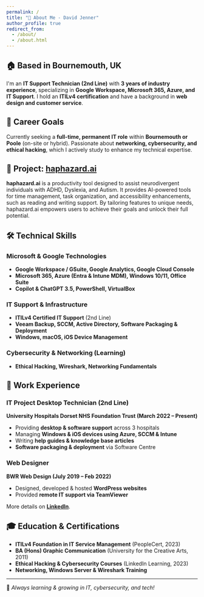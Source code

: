 ```yaml
---
permalink: /
title: "👋 About Me - David Jenner"
author_profile: true
redirect_from: 
  - /about/
  - /about.html
---  
```


## 🏠 Based in Bournemouth, UK  
I'm an **IT Support Technician (2nd Line)** with **3 years of industry experience**, specializing in **Google Workspace, Microsoft 365, Azure, and IT Support**. I hold an **ITILv4 certification** and have a background in **web design and customer service**.  

## 🎯 Career Goals  
Currently seeking a **full-time, permanent IT role** within **Bournemouth or Poole** (on-site or hybrid). Passionate about **networking, cybersecurity, and ethical hacking**, which I actively study to enhance my technical expertise.  

## 🌟 Project: [haphazard.ai](https://haphazard.ai)  
**haphazard.ai** is a productivity tool designed to assist neurodivergent individuals with ADHD, Dyslexia, and Autism. It provides AI-powered tools for time management, task organization, and accessibility enhancements, such as reading and writing support. By tailoring features to unique needs, haphazard.ai empowers users to achieve their goals and unlock their full potential.

## 🛠️ Technical Skills  
### Microsoft & Google Technologies  
- **Google Workspace / GSuite, Google Analytics, Google Cloud Console**  
- **Microsoft 365, Azure (Entra & Intune MDM), Windows 10/11, Office Suite**  
- **Copilot & ChatGPT 3.5, PowerShell, VirtualBox**  

### IT Support & Infrastructure  
- **ITILv4 Certified IT Support** (2nd Line)  
- **Veeam Backup, SCCM, Active Directory, Software Packaging & Deployment**  
- **Windows, macOS, iOS Device Management**  

### Cybersecurity & Networking (Learning)  
- **Ethical Hacking, Wireshark, Networking Fundamentals**  

## 💼 Work Experience  
### **IT Project Desktop Technician (2nd Line)**  
**University Hospitals Dorset NHS Foundation Trust (March 2022 – Present)**  
- Providing **desktop & software support** across 3 hospitals  
- Managing **Windows & iOS devices using Azure, SCCM & Intune**  
- Writing **help guides & knowledge base articles**  
- **Software packaging & deployment** via Software Centre  

### **Web Designer**  
**BWR Web Design (July 2019 – Feb 2022)**  
- Designed, developed & hosted **WordPress websites**  
- Provided **remote IT support via TeamViewer**  

More details on **[LinkedIn](https://www.linkedin.com/in/davidjenner6)**.  

## 🎓 Education & Certifications  
- **ITILv4 Foundation in IT Service Management** (PeopleCert, 2023)  
- **BA (Hons) Graphic Communication** (University for the Creative Arts, 2011)  
- **Ethical Hacking & Cybersecurity Courses** (LinkedIn Learning, 2023)  
- **Networking, Windows Server & Wireshark Training**  

<script type="text/javascript" src="https://cdnjs.buymeacoffee.com/1.0.0/button.prod.min.js" data-name="bmc-button" data-slug="godavid" data-color="#FFDD00" data-emoji="☕"  data-font="Cookie" data-text="Buy me a coffee" data-outline-color="#000000" data-font-color="#000000" data-coffee-color="#ffffff" ></script>
---

🚀 *Always learning & growing in IT, cybersecurity, and tech!* 
